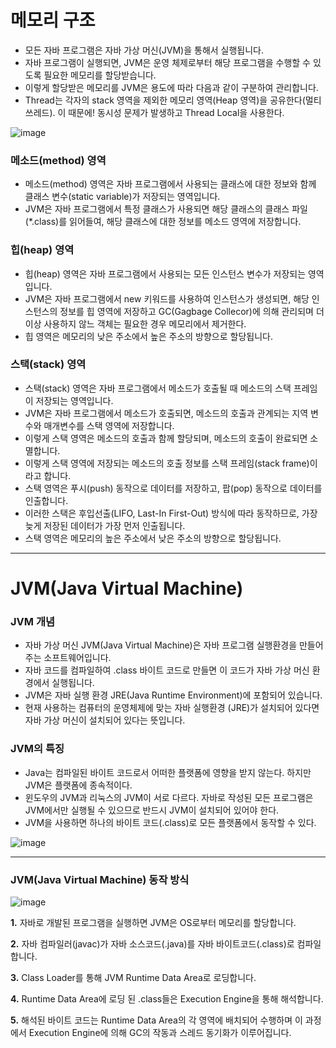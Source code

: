 # 메모리 구조

- 모든 자바 프로그램은 자바 가상 머신(JVM)을 통해서 실행됩니다.
- 자바 프로그램이 실행되면, JVM은 운영 체제로부터 해당 프로그램을 수행할 수 있도록 필요한 메모리를 할당받습니다.
- 이렇게 할당받은 메모리를 JVM은 용도에 따라 다음과 같이 구분하여 관리합니다.
- Thread는 각자의 stack 영역을 제외한 메모리 영역(Heap 영역)을 공유한다(멀티 쓰레드). 이 때문에! 동시성 문제가 발생하고 Thread Local을 사용한다.

![image](https://user-images.githubusercontent.com/74396651/197968889-7fb14e9c-2bc2-4f2f-b8ee-a811beb45443.png)

### 메소드(method) 영역

- 메소드(method) 영역은 자바 프로그램에서 사용되는 클래스에 대한 정보와 함께 클래스 변수(static variable)가 저장되는 영역입니다.
- JVM은 자바 프로그램에서 특정 클래스가 사용되면 해당 클래스의 클래스 파일(*.class)를 읽어들여, 해당 클래스에 대한 정보를 메소드 영역에 저장합니다.

### 힙(heap) 영역

- 힙(heap) 영역은 자바 프로그램에서 사용되는 모든 인스턴스 변수가 저장되는 영역입니다.
- JVM은 자바 프로그램에서 new 키워드를 사용하여 인스턴스가 생성되면, 해당 인스턴스의 정보를 힙 영역에 저장하고 GC(Gagbage Collecor)에 의해 관리되며 더 이상 사용하지 않느 객체는 필요한 경우 메모리에서 제거한다.
- 힙 영역은 메모리의 낮은 주소에서 높은 주소의 방향으로 할당됩니다.

### 스택(stack) 영역

- 스택(stack) 영역은 자바 프로그램에서 메소드가 호출될 때 메소드의 스택 프레임이 저장되는 영역입니다.
- JVM은 자바 프로그램에서 메소드가 호출되면, 메소드의 호출과 관계되는 지역 변수와 매개변수를 스택 영역에 저장합니다.
- 이렇게 스택 영역은 메소드의 호출과 함께 할당되며, 메소드의 호출이 완료되면 소멸합니다.
- 이렇게 스택 영역에 저장되는 메소드의 호출 정보를 스택 프레임(stack frame)이라고 합니다.
- 스택 영역은 푸시(push) 동작으로 데이터를 저장하고, 팝(pop) 동작으로 데이터를 인출합니다.
- 이러한 스택은 후입선출(LIFO, Last-In First-Out) 방식에 따라 동작하므로, 가장 늦게 저장된 데이터가 가장 먼저 인출됩니다.
- 스택 영역은 메모리의 높은 주소에서 낮은 주소의 방향으로 할당됩니다.

---

# JVM(Java Virtual Machine)

### JVM 개념

- 자바 가상 머신 JVM(Java Virtual Machine)은 자바 프로그램 실행환경을 만들어 주는 소프트웨어입니다.
- 자바 코드를 컴파일하여 .class 바이트 코드로 만들면 이 코드가 자바 가상 머신 환경에서 실행됩니다.
- JVM은 자바 실행 환경 JRE(Java Runtime Environment)에 포함되어 있습니다.
- 현재 사용하는 컴퓨터의 운영체제에 맞는 자바 실행환경 (JRE)가 설치되어 있다면 자바 가상 머신이 설치되어 있다는 뜻입니다.

### JVM의 특징

- Java는 컴파일된 바이트 코드로서 어떠한 플랫폼에 영향을 받지 않는다. 하지만 JVM은 플랫폼에 종속적이다.
- 윈도우의 JVM과 리눅스의 JVM이 서로 다르다. 자바로 작성된 모든 프로그램은 JVM에서만 실행될 수 있으므로 반드시 JVM이 설치되어 있어야 한다.
- JVM을 사용하면 하나의 바이트 코드(.class)로 모든 플랫폼에서 동작할 수 있다.

![image](https://user-images.githubusercontent.com/74396651/197968967-b76c7dc9-98ff-4c1a-860a-cdaa58252af9.png)

<hr>

### JVM(Java Virtual Machine) 동작 방식

![image](https://user-images.githubusercontent.com/74396651/197968943-1caae4d4-cacc-4205-9ce2-ed9ec9ee5d28.png)

**1.** 자바로 개발된 프로그램을 실행하면 JVM은 OS로부터 메모리를 할당합니다.

**2.** 자바 컴파일러(javac)가 자바 소스코드(.java)를 자바 바이트코드(.class)로 컴파일합니다.

**3.** Class Loader를 통해 JVM Runtime Data Area로 로딩합니다.

**4.** Runtime Data Area에 로딩 된 .class들은 Execution Engine을 통해 해석합니다.

**5.** 해석된 바이트 코드는 Runtime Data Area의 각 영역에 배치되어 수행하며 이 과정에서 Execution Engine에 의해 GC의 작동과 스레드 동기화가 이루어집니다.
